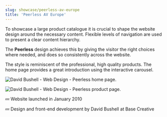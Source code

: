 ```yaml
---
slug: showcase/peerless-av-europe
title: 'Peerless AV Europe'
---
```

To showcase a large product catalogue it is crucial to shape the website design around the necessary content. Flexible levels of navigation are used to present a clear content hierarchy.

The **Peerless** design achieves this by giving the visitor the right choices where needed, and does so consistently across the website.

The style is reminiscent of the professional, high quality products. The home page provides a great introduction using the interactive carousel.

![David Bushell - Web Design - Peerless home page.](/images/portfolio/web-design-peerless-1.png)

![David Bushell - Web Design - Peerless product page.](/images/portfolio/web-design-peerless-2.png)

💤 Website launched in January 2010

💤 Design and front-end development by David Bushell at Base Creative
